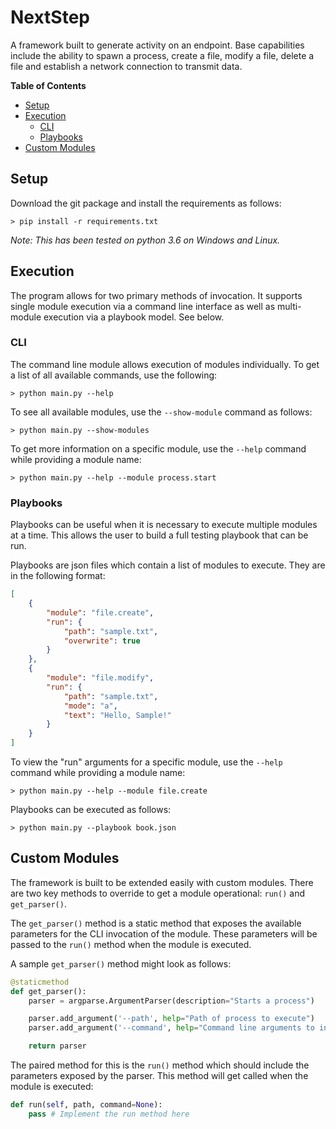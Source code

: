 # NextStep

A framework built to generate activity on an endpoint. Base capabilities include the ability to spawn a process, create a file,
modify a file, delete a file and establish a network connection to
transmit data.

**Table of Contents**

- [Setup](#setup)
- [Execution](#execution)
    - [CLI](#cli)
    - [Playbooks](#playbooks)
- [Custom Modules](#custom-modules)

## Setup

Download the git package and install the requirements as follows:

```> pip install -r requirements.txt```

*Note: This has been tested on python 3.6 on Windows and Linux.*

## Execution

The program allows for two primary methods of invocation. It supports single module execution via a command line interface as well as multi-module execution via a playbook model. See below.

### CLI

The command line module allows execution of modules individually. To get a list of all available commands, use the following:

```> python main.py --help```

To see all available modules, use the `--show-module` command as follows:

```> python main.py --show-modules```

To get more information on a specific module, use the `--help` command while providing a module name:

```> python main.py --help --module process.start```

### Playbooks

Playbooks can be useful when it is necessary to execute multiple modules at a time. This allows the user to build a full testing playbook that can be run.

Playbooks are json files which contain a list of modules to execute. They are in the following format:
```json
[
    {
        "module": "file.create",
        "run": {
            "path": "sample.txt",
            "overwrite": true
        }
    },
    {
        "module": "file.modify",
        "run": {
            "path": "sample.txt",
            "mode": "a",
            "text": "Hello, Sample!"
        }
    }
]
```

To view the "run" arguments for a specific module, use the `--help` command while providing a module name:

```> python main.py --help --module file.create```

Playbooks can be executed as follows:

```> python main.py --playbook book.json```

## Custom Modules

The framework is built to be extended easily with custom modules. There are two key methods to override to get a module operational: `run()` and `get_parser()`.

The `get_parser()` method is a static method that exposes the available parameters for the CLI invocation of the module. These parameters will be passed to the `run()` method when the module is executed.

A sample `get_parser()` method might look as follows:

```python
@staticmethod
def get_parser():
    parser = argparse.ArgumentParser(description="Starts a process")

    parser.add_argument('--path', help="Path of process to execute")
    parser.add_argument('--command', help="Command line arguments to include", required=False)

    return parser
```

The paired method for this is the `run()` method which should include the parameters exposed by the parser. This method will get called when the module is executed:

```python
def run(self, path, command=None):
    pass # Implement the run method here
```
